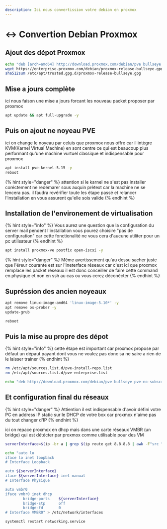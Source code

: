 ```yaml
---
description: Ici nous convertission votre debian en proxmox
---
```


# ↔ Convertion Debian Proxmox

## Ajout des dépot Proxmox&#x20;

```bash
echo "deb [arch=amd64] http://download.proxmox.com/debian/pve bullseye pve-no-subscription" > /etc/apt/sources.list.d/pve-install-repo.list
wget https://enterprise.proxmox.com/debian/proxmox-release-bullseye.gpg -O /etc/apt/trusted.gpg.d/proxmox-release-bullseye.gpg 
sha512sum /etc/apt/trusted.gpg.d/proxmox-release-bullseye.gpg 
```

## Mise a jours complète

ici nous faison une mise a jours forcant les nouveau packet proposer par proxmox

```bash
apt update && apt full-upgrade -y
```

## Puis on ajout ne noyeau PVE

ici on change le noyeau par celuis que proxmox nous offre car il intègre KVM(Karnel Virtual Machine) en sont centre ce qui est beaucoup plus performant qu'une machine vurtuel classique et indispensable pour proxmox

```bash
apt install pve-kernel-5.15 -y
reboot
```

{% hint style="danger" %}
attention si le karnel ne s'est pas installer coréctement ne redémarer sous auquin prètext car la machine ne se lencera pas. il faudra revérifier toute les étape passé et relancer l'installation en vous assurent qu'elle sois valide
{% endhint %}

## Installation de l'environement de virtualisation

{% hint style="info" %}
Vous aurez une question que la configuration du server mail pendent l'installation vous pourez choisire "pas de configuration" car cette fonctionalité ne vous cera d'aucune utiliter pour un pc utilisateur
{% endhint %}

```bash
apt install proxmox-ve postfix open-iscsi -y
```

{% hint style="danger" %}
Même avertissement qu'au dessu sacher juste que l'éreur courante est sur l'ineterface réseaux car c'est ici que proxmox remplace les packet réseaux il est donc conceiller de faire cette command en physique et non en ssh au cas ou vous cerez déconécter
{% endhint %}

## Supréssion des ancien noyeaux

```bash
apt remove linux-image-amd64 'linux-image-5.10*' -y
apt remove os-prober -y
update-grub

reboot
```

## Puis la mise au propre des dépot

{% hint style="info" %}
cette étape est important car proxmox propose par défaut un dépaut payant dont vous ne voulez pas donc sa ne saire a rien de le laisser trainer
{% endhint %}

```bash
rm /etc/apt/sources.list.d/pve-install-repo.list
rm /etc/apt/sources.list.d/pve-enterprise.list

echo "deb http://download.proxmox.com/debian/pve bullseye pve-no-subscription" > /etc/apt/sources.list.d/pve-no-subscription.list
```

## Et configuration final du réseaux

{% hint style="danger" %}
Attiention il est indispensable d'avoir défini votre PC en address IP static sur le DHCP de votre box car proxmox n'aime pas du tout changer d'IP
{% endhint %}

ici on repace proxmox en dhcp mais dans une carte réseaux VMBR (un bridge) qui est détécter par proxmox comme utilisable pour des VM

```bash
serverInterface=$(ip -br a | grep $(ip route get 8.8.8.8 | awk -F"src " 'NR==1{split($2,a," ");print a[1]}') | cut -d " " -f 1)

echo "auto lo
iface lo inet loopback
# Interface Loopback

auto ${serverInterface}
iface ${serverInterface} inet manual
# Interface Physique

auto vmbr0
iface vmbr0 inet dhcp
        bridge-ports    ${serverInterface}
        bridge-stp      off
        bridge-fd       0
# Interface VMBR0" > /etc/network/interfaces

systemctl restart networking.service
```
